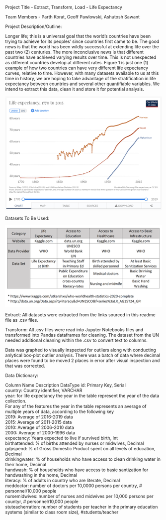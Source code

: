 Project Title - Extract, Transform, Load - Life Expectancy 

Team Members - Parth Korat, Geoff Pawlowski, Ashutosh Sawant

Project Description/Outline:

Longer life; this is a universal goal that the world’s countries have been trying to achieve for its peoples’ since countries first came to be.  The good news is that the world has been wildly successful at extending life over the past two (2) centuries.  The more inconclusive news is that different countries have achieved varying results over time.  This is not unexpected as different countries develop at different rates.  Figure 1 is just one (1) example of how two countries can have very different life expectancy curves, relative to time.  However, with many datasets available to us at this time in history, we are hoping to take advantage of the stratification in life expectancy between countries and several other quantifiable variables.  We intend to extract this data, clean it and store it for potential analysis.  




![Life Expectancy](Images/LE.png)




Datasets To Be Used:  





![Datasets](Images/Datasources.PNG)

Extract:  All datasets were extracted from the links sourced in this readme file as .csv files.  

Transform:  All .csv files were read into Jupyter Notebooks files and transformed into Pandas dataframes for cleaning.  The dataset from the UN needed additional cleaning within the .csv to convert text to columns.  

Data was graphed to visually inspected for outliers along with conducting anlytical box-plot outlier analysis.  There was a batch of data where decimal places were found to be moved 2 places in error after visual inspection and that was corrected.  



Data Dictionary:
<html>
<body>
<tr>
<th> Column Name </th>
<th> Description </th>
<th> DataType </th>
</body>
</html>
id: Primary Key, Serial <br/>
country: Country identifier, VARCHAR <br/>
year: for life expectancy the year in the table represent the year of the data collection. <br/>
For any of the features the year in the table represents an average of multiple years of data, according to the following key <br/>
2019: Average of 2016-2019 data <br/>
2015: Average of 2011-2015 data <br/>
2010: Average of 2006-2010 data <br/>
2000: Average of 2000-1996 data <br/> 
expectancy: Years expected to live if survived birth, Int <br/>
birthattended: % of births attended by nurses or midwives, Decimal <br/>
gdpspend: % of Gross Domestic Product spent on all levels of education, Decimal <br/>
drinkingwater: % of households who have access to clean drinking water in their home, Decimal <br/>
handwash: % of households who have access to basic santization for handwashing in the home, Decimal <br/>
literacy: % of adults in country who are literate, Decimal <br/>
meddoctor: number of doctors per 10,0000 persons per country, # personnel/10,000 people <br/>
nursemidwives: number of nurses and midwives per 10,000 persons per countyr, # personnel/10,000 people <br/>
stuteacherration: number of students per teacher in the primary education systems (similar to class room size), #students/teacher <br/>




